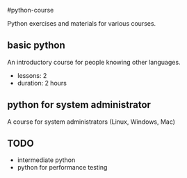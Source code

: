 #python-course


Python exercises and materials for various courses.

## basic python

An introductory course for people knowing other languages.

 - lessons: 2
 - duration: 2 hours

## python for system administrator

 A course for system administrators (Linux, Windows, Mac)


## TODO

* intermediate python
* python for performance testing 





